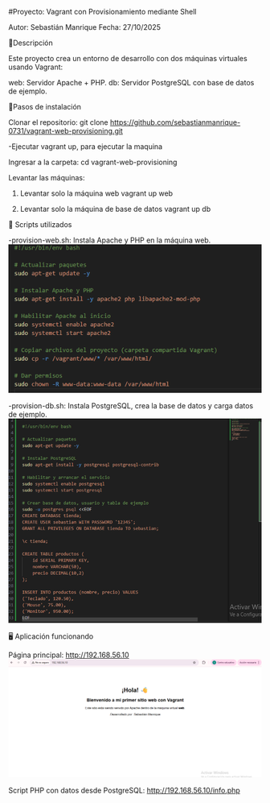 #Proyecto: Vagrant con Provisionamiento mediante Shell

Autor: Sebastián Manrique
Fecha: 27/10/2025

🧩Descripción

Este proyecto crea un entorno de desarrollo con dos máquinas virtuales usando Vagrant:

web: Servidor Apache + PHP.
db: Servidor PostgreSQL con base de datos de ejemplo.

🚀Pasos de instalación

Clonar el repositorio:
git clone https://github.com/sebastianmanrique-0731/vagrant-web-provisioning.git

-Ejecutar vagrant up, para ejecutar la maquina

Ingresar a la carpeta:
cd vagrant-web-provisioning

Levantar las máquinas:

1. Levantar solo la máquina web
vagrant up web 

2. Levantar solo la máquina de base de datos
vagrant up db


🧩 Scripts utilizados

-provision-web.sh: Instala Apache y PHP en la máquina web.
![alt text](image-3.png)

-provision-db.sh: Instala PostgreSQL, crea la base de datos y carga datos de ejemplo.
![alt text](image-2.png)

🖥️ Aplicación funcionando

Página principal: http://192.168.56.10
![alt text](image-1.png)


Script PHP con datos desde PostgreSQL: http://192.168.56.10/info.php
